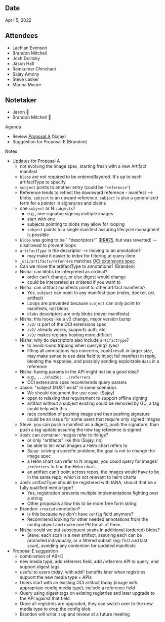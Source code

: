 ## Date
April 5, 2022

## Attendees
- Lachlan Evenson
- Brandon Mitchell
- Josh Dolitsky
- Jason Hall
- Ramkumar Chinchani
- Sajay Antony
- Steve Lasker
- Marina Moore

## Notetaker
- Jason 🥇
- Brandon Mitchell 🥈

Agenda
- Review [Proposal A](https://github.com/opencontainers/wg-reference-types/blob/main/docs/proposals/PROPOSAL_A.md) (Sajay)
- Suggestion for Proposal E (Brandon)

Notes
- Updates for Proposal A
    - not evolving the Image spec, starting fresh with a new Artifact manifest
    - `blobs` are not required to be ordered/layered. It's up to each artifactType to specify
    - `subject` points to another entry (could be `"reference"`)
    - Reference tends to reflect the downward reference - manifest --> blobs. `subject` is an upward reference. `subject` is also a generalized term for a pointer in signatures and claims
    - one `subject` or N `subjects`?
        - e.g., one signatue signing multiple images
        - start with one
        - subjects pointing to blobs may allow for looping
        - `subject` points to a single manifest assuring lifecycle managment is possible
    - `blobs` was going to be ``"descriptors"` ([PR#75](https://github.com/oras-project/artifacts-spec/pull/75), but was reverted) -- disallowed to prevent loops
    - `artifactType` in the descriptor --> moving to an annotation?
        - may make it easier to index for filtering at query-time
    - `_oci/artifacts/referrers` matches [OCI extensions spec](https://github.com/opencontainers/distribution-spec/blob/main/extensions/README.md)
    - Can we move the artifactType to annotations? (Brandon)
    - Nisha: can blobs be interpreted as ordinal?
        - order can't change, or else digest would change
        - could be interpreted as ordered if you want to
    - Nisha: can artifact manifests point to other artifact manifests?
        - Yes. `subject` can point to any manifest type (index, docker, oci, artifact)
        - Loops are prevented because `subject` can only point to manifests, not blobs
        - `blobs` descriptors are only blobs (never manifests)
    - Nisha: this looks like a v3 change, major version bump
        - `/v2/` is part of the OCI extensions spec
        - `/v2/` already works, supports auth, etc.
        - `/v3/` makes registry hosting more difficult
    - Nisha: why do descriptors also include `artifactType`?
        - to avoid round tripping when querying? (yes)
        - lifting all annotations has concerns, could result in larger size, may make sense to use data field to inject full manifest in reply, bloating the response, and possibly sending exploitable `data` in a reference
    - Nisha: having params in the API might not be a good idea?
        - e.g., `.../sha256:.../referrers`
        - OCI extensions spec recommends query params
    - Jason: "subject MUST exist" in some scenarios
        - We should document the use case. (Sajay)
        - open to relaxing that requirement to support offline signing
        - artifact without a subject existing could be removed by GC, a tag could help with this
        - race condition of pushing image and then pushing signature could be an issue for some users that require only signed images
    - Steve: you can push a manifest as a digest, push the signature, than push a tag update assuring the new tag reference is signed
    - Josh: can container images refer to things?
        - or only "artifacts" like this (Sajay: no)
        - be able to tell what images a Helm chart refers to
        - Sajay: solving a specific problem; the goal is not to change the image spec
        - a Helm chart can refer to N images, you could query for images' `/referrers` to find the Helm chart.
        - an artifact can't point across repos, the images would have to be in the same repo, which is not relevant to helm charts
    - Josh: artifactType should be registered with IANA, should that be a fully qualified media type?
        - Yes, registration prevents multiple implementations fighting over a string
        - Other proposals allow this to be more free form string
    - Brandon: `created` annotation?
        - is this because we don't have `config` field anymore?
        - Recommend looking for other needed annotations from the config object and make one PR for all of them.
    - Nisha: could we put subsequent scans in additional (ordered) blobs?
        - Steve: each scan is a new artifact, assuring each can be promoted individually, or a filtered subset (eg: first and last scan), avoiding any contention for updated manifests
- Proposal E suggestion
    - combination of AB+D
    - new media type, add referrers field, add /referrers API to query, and support digest tags
    - useful to users today, with addl' benefits later when registries support the new media type + APIs
    - Users start with an existing OCI artifact today (image with appropriate config media type), include a reference field
    - Query using digest tags on existing registries and later upgrade to the API against that field
    - Once all registries are upgraded, they can switch over to the new media type to drop the config blob
    - Brandon will write it up and review at a future meeting
